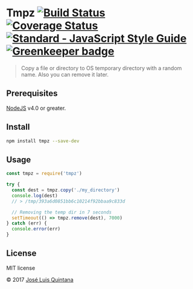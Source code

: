 # Tmpz [![Build Status](https://travis-ci.org/joseluisq/tmpz.svg?branch=master)](https://travis-ci.org/joseluisq/tmpz) [![Coverage Status](https://coveralls.io/repos/github/joseluisq/tmpz/badge.svg?branch=master)](https://coveralls.io/github/joseluisq/tmpz?branch=master) [![Standard - JavaScript Style Guide](https://img.shields.io/badge/code%20style-standard-brightgreen.svg)](http://standardjs.com/) [![Greenkeeper badge](https://badges.greenkeeper.io/joseluisq/tmpz.svg)](https://greenkeeper.io/)

> Copy a file or directory to OS temporary directory with a random name. Also you can remove it later.

## Prerequisites

[NodeJS](https://nodejs.org) v4.0 or greater.

## Install

```sh
npm install tmpz --save-dev
```

## Usage

```js
const tmpz = require('tmpz')

try {
  const dest = tmpz.copy('./my_directory')
  console.log(dest)
  // > /tmp/393a6d0851bb6c10214f92bbaa9c833d

  // Removing the temp dir in 7 seconds
  setTimeout(() => tmpz.remove(dest), 7000)
} catch (err) {
  console.error(err)
}
```

## License
MIT license

© 2017 [José Luis Quintana](http://quintana.io)
